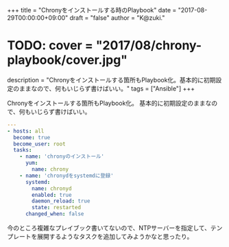 +++
title = "Chronyをインストールする時のPlaybook"
date = "2017-08-29T00:00:00+09:00"
draft = "false"
author = "K@zuki."
# TODO: cover = "2017/08/chrony-playbook/cover.jpg"
description = "Chronyをインストールする箇所もPlaybook化。基本的に初期設定のままなので、何もいじらず書けばいい。"
tags = ["Ansible"]
+++

Chronyをインストールする箇所もPlaybook化。
基本的に初期設定のままなので、何もいじらず書けばいい。

<!--more-->

```yml
---
- hosts: all
  become: true
  become_user: root
  tasks:
    - name: 'chronyのインストール'
      yum:
        name: chrony
    - name: 'chronydをsystemdに登録'
      systemd:
        name: chronyd
        enabled: true
        daemon_reload: true
        state: restarted
      changed_when: false
```

今のところ複雑なプレイブック書いてないので、NTPサーバーを指定して、テンプレートを展開するようなタスクを追加してみようかなと思ったり。
